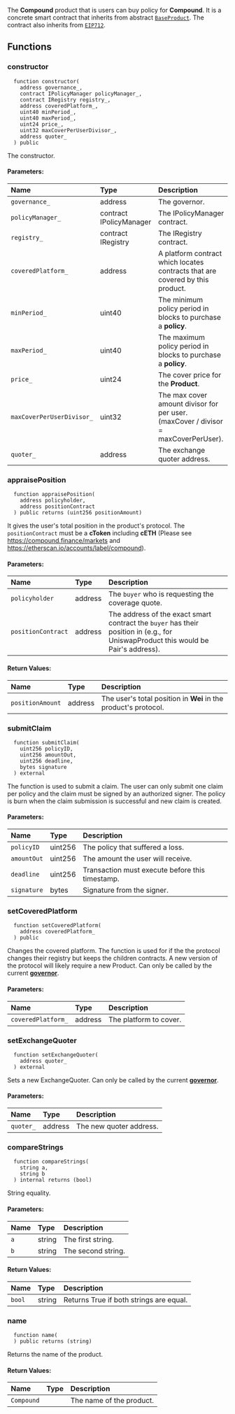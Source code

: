 The **Compound** product that is users can buy policy for **Compound**. It is a concrete smart contract that inherits from abstract [`BaseProduct`](./BaseProduct).
The contract also inherits from [`EIP712`](https://docs.openzeppelin.com/contracts/3.x/api/drafts#EIP712).


## Functions
### constructor
```solidity
  function constructor(
    address governance_,
    contract IPolicyManager policyManager_,
    contract IRegistry registry_,
    address coveredPlatform_,
    uint40 minPeriod_,
    uint40 maxPeriod_,
    uint24 price_,
    uint32 maxCoverPerUserDivisor_,
    address quoter_
  ) public
```
The constructor.


#### Parameters:
| Name | Type | Description                                                          |
| :--- | :--- | :------------------------------------------------------------------- |
|`governance_` | address | The governor.
|`policyManager_` | contract IPolicyManager | The IPolicyManager contract.
|`registry_` | contract IRegistry | The IRegistry contract.
|`coveredPlatform_` | address | A platform contract which locates contracts that are covered by this product.
|`minPeriod_` | uint40 | The minimum policy period in blocks to purchase a **policy**.
|`maxPeriod_` | uint40 | The maximum policy period in blocks to purchase a **policy**.
|`price_` | uint24 | The cover price for the **Product**.
|`maxCoverPerUserDivisor_` | uint32 | The max cover amount divisor for per user. (maxCover / divisor = maxCoverPerUser).
|`quoter_` | address | The exchange quoter address.

### appraisePosition
```solidity
  function appraisePosition(
    address policyholder,
    address positionContract
  ) public returns (uint256 positionAmount)
```
It gives the user's total position in the product's protocol.
The `positionContract` must be a **cToken** including **cETH** (Please see https://compound.finance/markets and https://etherscan.io/accounts/label/compound).


#### Parameters:
| Name | Type | Description                                                          |
| :--- | :--- | :------------------------------------------------------------------- |
|`policyholder` | address | The `buyer` who is requesting the coverage quote.
|`positionContract` | address | The address of the exact smart contract the `buyer` has their position in (e.g., for UniswapProduct this would be Pair's address).

#### Return Values:
| Name                           | Type          | Description                                                                  |
| :----------------------------- | :------------ | :--------------------------------------------------------------------------- |
|`positionAmount`| address | The user's total position in **Wei** in the product's protocol.
### submitClaim
```solidity
  function submitClaim(
    uint256 policyID,
    uint256 amountOut,
    uint256 deadline,
    bytes signature
  ) external
```
The function is used to submit a claim.
The user can only submit one claim per policy and the claim must be signed by an authorized signer.
The policy is burn when the claim submission is successful and new claim is created.


#### Parameters:
| Name | Type | Description                                                          |
| :--- | :--- | :------------------------------------------------------------------- |
|`policyID` | uint256 | The policy that suffered a loss.
|`amountOut` | uint256 | The amount the user will receive.
|`deadline` | uint256 | Transaction must execute before this timestamp.
|`signature` | bytes | Signature from the signer.

### setCoveredPlatform
```solidity
  function setCoveredPlatform(
    address coveredPlatform_
  ) public
```
Changes the covered platform.
The function is used for if the the protocol changes their registry but keeps the children contracts.
A new version of the protocol will likely require a new Product.
Can only be called by the current [**governor**](/docs/user-docs/Governance).


#### Parameters:
| Name | Type | Description                                                          |
| :--- | :--- | :------------------------------------------------------------------- |
|`coveredPlatform_` | address | The platform to cover.

### setExchangeQuoter
```solidity
  function setExchangeQuoter(
    address quoter_
  ) external
```
Sets a new ExchangeQuoter.
Can only be called by the current [**governor**](/docs/user-docs/Governance).


#### Parameters:
| Name | Type | Description                                                          |
| :--- | :--- | :------------------------------------------------------------------- |
|`quoter_` | address | The new quoter address.

### compareStrings
```solidity
  function compareStrings(
    string a,
    string b
  ) internal returns (bool)
```
String equality.


#### Parameters:
| Name | Type | Description                                                          |
| :--- | :--- | :------------------------------------------------------------------- |
|`a` | string | The first string.
|`b` | string | The second string.

#### Return Values:
| Name                           | Type          | Description                                                                  |
| :----------------------------- | :------------ | :--------------------------------------------------------------------------- |
|`bool`| string | Returns True if both strings are equal.
### name
```solidity
  function name(
  ) public returns (string)
```
Returns the name of the product.



#### Return Values:
| Name                           | Type          | Description                                                                  |
| :----------------------------- | :------------ | :--------------------------------------------------------------------------- |
|`Compound`|  | The name of the product.
